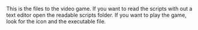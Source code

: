 This is the files to the video game. If you want to read the scripts with out a text editor open the readable scripts folder. If you want to play the game, look for the icon and the executable file. 
